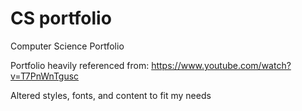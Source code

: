 # CS portfolio
Computer Science Portfolio

Portfolio heavily referenced from: https://www.youtube.com/watch?v=T7PnWnTgusc

Altered styles, fonts, and content to fit my needs